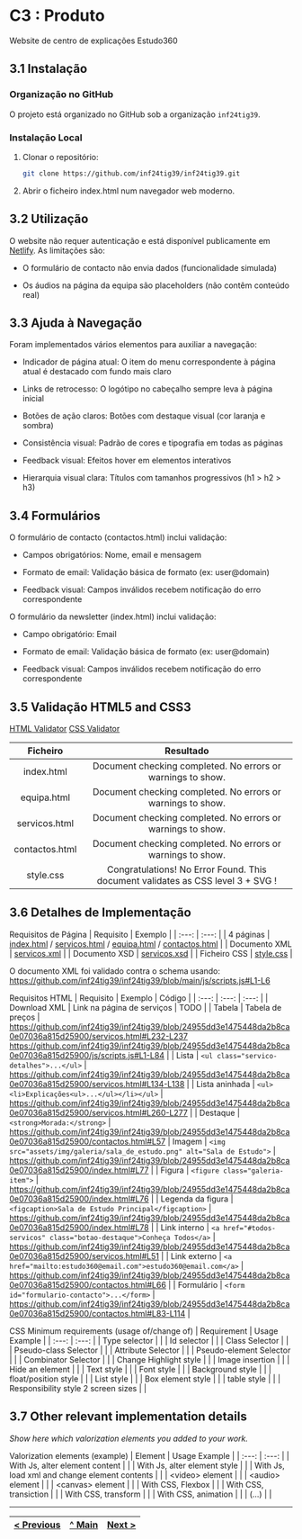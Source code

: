 # C3 : Produto

Website de centro de explicações Estudo360

## 3.1 Instalação

### Organização no GitHub

O projeto está organizado no GitHub sob a organização `inf24tig39`.

### Instalação Local

1. Clonar o repositório:
   ```bash
   git clone https://github.com/inf24tig39/inf24tig39.git
   ```
2. Abrir o ficheiro index.html num navegador web moderno.

## 3.2 Utilização

O website não requer autenticação e está disponível publicamente em [Netlify](https://inf24tig39.netlify.app). As limitações são:

- O formulário de contacto não envia dados (funcionalidade simulada)

- Os áudios na página da equipa são placeholders (não contêm conteúdo real)

## 3.3 Ajuda à Navegação

Foram implementados vários elementos para auxiliar a navegação:

- Indicador de página atual: O item do menu correspondente à página atual é destacado com fundo mais claro

- Links de retrocesso: O logótipo no cabeçalho sempre leva à página inicial

- Botões de ação claros: Botões com destaque visual (cor laranja e sombra)

- Consistência visual: Padrão de cores e tipografia em todas as páginas

- Feedback visual: Efeitos hover em elementos interativos

- Hierarquia visual clara: Títulos com tamanhos progressivos (h1 > h2 > h3)

## 3.4 Formulários

O formulário de contacto (contactos.html) inclui validação:

- Campos obrigatórios: Nome, email e mensagem

- Formato de email: Validação básica de formato (ex: user@domain)

- Feedback visual: Campos inválidos recebem notificação do erro correspondente

O formulário da newsletter (index.html) inclui validação:

- Campo obrigatório: Email

- Formato de email: Validação básica de formato (ex: user@domain)

- Feedback visual: Campos inválidos recebem notificação do erro correspondente

## 3.5 Validação HTML5 and CSS3

[HTML Validator](https://validator.w3.org/nu/#file)
[CSS Validator](https://jigsaw.w3.org/css-validator/#validate_by_upload)

|    Ficheiro    |                                    Resultado                                    |
| :------------: | :-----------------------------------------------------------------------------: |
|   index.html   |           Document checking completed. No errors or warnings to show.           |
|  equipa.html   |           Document checking completed. No errors or warnings to show.           |
| servicos.html  |           Document checking completed. No errors or warnings to show.           |
| contactos.html |           Document checking completed. No errors or warnings to show.           |
|   style.css    | Congratulations! No Error Found. This document validates as CSS level 3 + SVG ! |

## 3.6 Detalhes de Implementação

Requisitos de Página
| Requisito | Exemplo |
| :---: | :---: |
| 4 páginas | [index.html](../index.html) / [servicos.html](../servicos.html) / [equipa.html](../equipa.html) / [contactos.html](../contactos.html) |
| Documento XML | [servicos.xml](../xml/servicos.xml) |
| Documento XSD | [servicos.xsd](../xml/servicos.xsd) |
| Ficheiro CSS | [style.css](../css/style.css) |

O documento XML foi validado contra o schema usando:
https://github.com/inf24tig39/inf24tig39/blob/main/js/scripts.js#L1-L6

Requisitos HTML
| Requisito | Exemplo | Código |
| :---: | :---: | :---: |
| Download XML | Link na página de serviços | TODO |
| Tabela | Tabela de preços | https://github.com/inf24tig39/inf24tig39/blob/24955dd3e1475448da2b8ca0e07036a815d25900/servicos.html#L232-L237 https://github.com/inf24tig39/inf24tig39/blob/24955dd3e1475448da2b8ca0e07036a815d25900/js/scripts.js#L1-L84 |
| Lista | `<ul class="servico-detalhes">...</ul>` | https://github.com/inf24tig39/inf24tig39/blob/24955dd3e1475448da2b8ca0e07036a815d25900/servicos.html#L134-L138 |
| Lista aninhada | `<ul><li>Explicações<ul>...</ul></li></ul>` | https://github.com/inf24tig39/inf24tig39/blob/24955dd3e1475448da2b8ca0e07036a815d25900/servicos.html#L260-L277 |
| Destaque | `<strong>Morada:</strong>` | https://github.com/inf24tig39/inf24tig39/blob/24955dd3e1475448da2b8ca0e07036a815d25900/contactos.html#L57
| Imagem | `<img src="assets/img/galeria/sala_de_estudo.png" alt="Sala de Estudo">` | https://github.com/inf24tig39/inf24tig39/blob/24955dd3e1475448da2b8ca0e07036a815d25900/index.html#L77 |
| Figura | `<figure class="galeria-item">` | https://github.com/inf24tig39/inf24tig39/blob/24955dd3e1475448da2b8ca0e07036a815d25900/index.html#L76 |
| Legenda da figura | `<figcaption>Sala de Estudo Principal</figcaption>` | https://github.com/inf24tig39/inf24tig39/blob/24955dd3e1475448da2b8ca0e07036a815d25900/index.html#L78 |
| Link interno | `<a href="#todos-servicos" class="botao-destaque">Conheça Todos</a>` | https://github.com/inf24tig39/inf24tig39/blob/24955dd3e1475448da2b8ca0e07036a815d25900/servicos.html#L51 |
| Link externo | `<a href="mailto:estudo360@email.com">estudo360@email.com</a>` | https://github.com/inf24tig39/inf24tig39/blob/24955dd3e1475448da2b8ca0e07036a815d25900/contactos.html#L66 |
| Formulário | `<form id="formulario-contacto">...</form>` | https://github.com/inf24tig39/inf24tig39/blob/24955dd3e1475448da2b8ca0e07036a815d25900/contactos.html#L83-L114 |

CSS Minimum requirements (usage of/change of)
| Requirement | Usage Example |
| :---: | :---: |
| Type selector | |
| Id selector | |
| Class Selector | |
| Pseudo-class Selector | |
| Attribute Selector | |
| Pseudo-element Selector | |
| Combinator Selector | |
| Change Highlight style | |
| Image insertion | |
| Hide an element | |
| Text style | |
| Font style | |
| Background style | |
| float/position style | |
| List style | |
| Box element style | |
| table style | |
| Responsibility style 2 screen sizes | |

## 3.7 Other relevant implementation details

_Show here which valorization elements you added to your work._

Valorization elements (example)
| Element | Usage Example |
| :---: | :---: |
| With Js, alter element content | |
| With Js, alter element style | |
| With Js, load xml and change element contents | |
| &lt;video&gt; element | |
| &lt;audio&gt; element | |
| &lt;canvas&gt; element | |
| With CSS, Flexbox | |
| With CSS, transiction | |
| With CSS, transform | |
| With CSS, animation | |
| (...) | |

---

| [< Previous](c2.md) | [^ Main](../../../) | [Next >](c4.md) |
| :------------------ | :-----------------: | --------------: |
